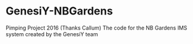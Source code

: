 # GenesiY-NBGardens
Pimping Project 2016 (Thanks Callum)
The code for the NB Gardens IMS system created by the GenesiY team
